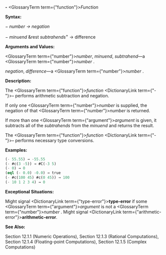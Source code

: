 **-** <GlossaryTerm  term={"function"}><i>Function</i></GlossaryTerm>

**Syntax:**

*− number → negation*

*− minuend* &amp;rest *subtrahends*<sup>+</sup> → difference

**Arguments and Values:**

<GlossaryTerm  term={"number"}><i>number</i></GlossaryTerm>, *minuend*, *subtrahend*—a <GlossaryTerm  term={"number"}><i>number</i></GlossaryTerm> .

*negation*, *difference*—a <GlossaryTerm  term={"number"}><i>number</i></GlossaryTerm> .

**Description:**

The <GlossaryTerm  term={"function"}><i>function</i></GlossaryTerm> <DictionaryLink  term={"-"}><b>-</b></DictionaryLink> performs arithmetic subtraction and negation.

If only one <GlossaryTerm  term={"number"}><i>number</i></GlossaryTerm> is supplied, the negation of that <GlossaryTerm  term={"number"}><i>number</i></GlossaryTerm> is returned.

If more than one <GlossaryTerm  term={"argument"}><i>argument</i></GlossaryTerm> is given, it subtracts all of the *subtrahends* from the *minuend* and returns the result.

The <GlossaryTerm  term={"function"}><i>function</i></GlossaryTerm> <DictionaryLink  term={"-"}><b>-</b></DictionaryLink> performs necessary type conversions.

**Examples:**

```lisp
(- 55.55) → -55.55 
(- #c(3 -5)) → #C(-3 5) 
(- 0) → 0 
(eql (- 0.0) -0.0) → true 
(- #c(100 45) #c(0 45)) → 100 
(- 10 1 2 3 4) → 0 
```

**Exceptional Situations:**

Might signal <DictionaryLink  term={"type-error"}><b>type-error</b></DictionaryLink> if some <GlossaryTerm  term={"argument"}><i>argument</i></GlossaryTerm> is not a <GlossaryTerm  term={"number"}><i>number</i></GlossaryTerm> . Might signal <DictionaryLink  term={"arithmetic-error"}><b>arithmetic-error</b></DictionaryLink>.

**See Also:**

Section 12.1.1 (Numeric Operations), Section 12.1.3 (Rational Computations), Section 12.1.4 (Floating-point Computations), Section 12.1.5 (Complex Computations)
